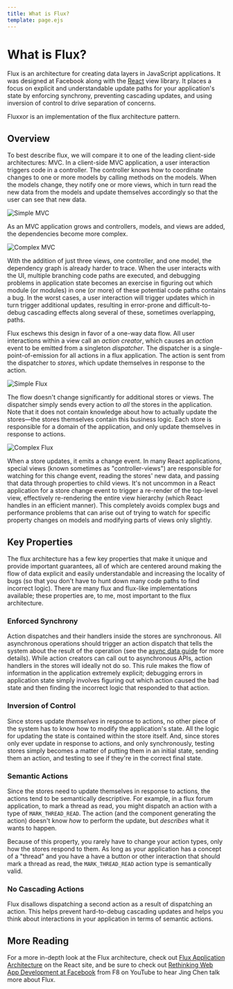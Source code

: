 ```yaml
---
title: What is Flux?
template: page.ejs
---
```


What is Flux?
=============

Flux is an architecture for creating data layers in JavaScript applications. It was designed at Facebook along with the [React](http://facebook.github.io/react/) view library. It places a focus on explicit and understandable update paths for your application's state by enforcing synchrony, preventing cascading updates, and using inversion of control to drive separation of concerns.

Fluxxor is an implementation of the flux architecture pattern.

Overview
--------

To best describe flux, we will compare it to one of the leading client-side architectures: MVC. In a client-side MVC application, a user interaction triggers code in a controller. The controller knows how to coordinate changes to one or more models by calling methods on the models. When the models change, they notify one or more views, which in turn read the new data from the models and update themselves accordingly so that the user can see that new data.

![Simple MVC](/images/mvc-simple.png?1)

As an MVC application grows and controllers, models, and views are added, the dependencies become more complex.

![Complex MVC](/images/mvc-complex.png?1)

With the addition of just three views, one controller, and one model, the dependency graph is already harder to trace. When the user interacts with the UI, multiple branching code paths are executed, and debugging problems in application state becomes an exercise in figuring out which module (or modules) in one (or more) of these potential code paths contains a bug. In the worst cases, a user interaction will trigger updates which in turn trigger additional updates, resulting in error-prone and difficult-to-debug cascading effects along several of these, sometimes overlapping, paths.

Flux eschews this design in favor of a one-way data flow. All user interactions within a view call an *action creator*, which causes an *action* event to be emitted from a singleton *dispatcher*. The dispatcher is a single-point-of-emission for all actions in a flux application. The action is sent from the dispatcher to *stores*, which update themselves in response to the action.

![Simple Flux](/images/flux-simple.png?1)

The flow doesn't change significantly for additional stores or views. The dispatcher simply sends every action to *all* the stores in the application. Note that it does not contain knowledge about how to actually update the stores—the stores themselves contain this business logic. Each store is responsible for a domain of the application, and only update themselves in response to actions.

![Complex Flux](/images/flux-complex.png?1)

When a store updates, it emits a change event. In many React applications, special views (known sometimes as "controller-views") are responsible for watching for this change event, reading the stores' new data, and passing that data through properties to child views. It's not uncommon in a React application for a store change event to trigger a re-render of the top-level view, effectively re-rendering the entire view hierarchy (which React handles in an efficient manner). This completely avoids complex bugs and performance problems that can arise out of trying to watch for specific property changes on models and modifying parts of views only slightly.

Key Properties
--------------

The flux architecture has a few key properties that make it unique and provide important guarantees, all of which are centered around making the flow of data explicit and easily understandable and increasing the locality of bugs (so that you don't have to hunt down many code paths to find incorrect logic). There are many flux and flux-like implementations available; these properties are, to me, most important to the flux architecture.

### Enforced Synchrony

Action dispatches and their handlers inside the stores are synchronous. All asynchronous operations should trigger an action dispatch that tells the system about the result of the operation (see the [async data guide](/guides/async-data.html) for more details). While action creators can call out to asynchronous APIs, action handlers in the stores will ideally not do so. This rule makes the flow of information in the application extremely explicit; debugging errors in application state simply involves figuring out which action caused the bad state and then finding the incorrect logic that responded to that action.

### Inversion of Control

Since stores update *themselves* in response to actions, no other piece of the system has to know how to modify the application's state. All the logic for updating the state is contained within the store itself. And, since stores only ever update in response to actions, and only synchronously, testing stores simply becomes a matter of putting them in an initial state, sending them an action, and testing to see if they're in the correct final state.

### Semantic Actions

Since the stores need to update themselves in response to actions, the actions tend to be semantically descriptive. For example, in a flux forum application, to mark a thread as read, you might dispatch an action with a type of `MARK_THREAD_READ`. The action (and the component generating the action) doesn't know *how* to perform the update, but *describes* what it wants to happen.

Because of this property, you rarely have to change your action types, only how the stores respond to them. As long as your application has a concept of a "thread" and you have a have a button or other interaction that should mark a thread as read, the `MARK_THREAD_READ` action type is semantically valid.

### No Cascading Actions

Flux disallows dispatching a second action as a result of dispatching an action. This helps prevent hard-to-debug cascading updates and helps you think about interactions in your application in terms of semantic actions.

More Reading
------------

For a more in-depth look at the Flux architecture, check out [Flux Application Architecture](http://facebook.github.io/flux/docs/overview.html) on the React site, and be sure to check out [Rethinking Web App Development at Facebook](https://www.youtube.com/watch?v=nYkdrAPrdcw) from F8 on YouTube to hear Jing Chen talk more about Flux.
